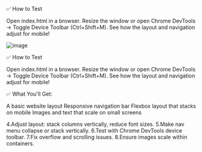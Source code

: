  ✅ How to Test

Open index.html in a browser.
Resize the window or open Chrome DevTools → Toggle Device Toolbar (Ctrl+Shift+M).
See how the layout and navigation adjust for mobile!

![image]()

✅ How to Test

Open index.html in a browser.
Resize the window or open Chrome DevTools → Toggle Device Toolbar (Ctrl+Shift+M).
See how the layout and navigation adjust for mobile!

✅ What You'll Get:

A basic website layout
Responsive navigation bar
Flexbox layout that stacks on mobile
Images and text that scale on small screens

4.Adjust layout: stack columns vertically, reduce font sizes.
5.Make nav menu collapse or stack vertically.
6.Test with Chrome DevTools device toolbar.
7.Fix overflow and scrolling issues.
8.Ensure images scale within containers.

